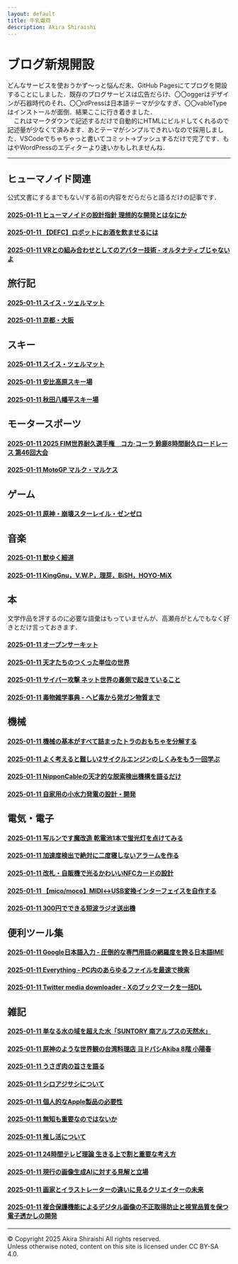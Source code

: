 ```yaml
---
layout: default
title: 牛乳電荷
description: Akira Shiraishi
---
```

<link rel="icon" href="https://shiraki22.com/favicon.ico">

# ブログ新規開設
どんなサービスを使おうかず～っと悩んだ末、GitHub Pagesにてブログを開設することにしました．既存のブログサービスは広告だらけ、〇〇oggerはデザインが石器時代のそれ、〇〇rdPressは日本語テーマが少なすぎ、〇〇vableTypeはインストールが面倒．結果ここに行き着きました．  
　これはマークダウンで記述するだけで自動的にHTMLにビルドしてくれるので記述量が少なくて済みます．あとテーマがシンプルできれいなので採用しました．VSCodeでちゃちゃっと書いてコミット→プッシュするだけで完了です．もはやWordPressのエディターより速いかもしれませんね．

--- 

## **ヒューマノイド関連**
公式文書にするまでもない/する前の内容をだらだらと語るだけの記事です．  
#### [2025-01-11 ヒューマノイドの設計指針 理想的な開発とはなにか](/sample)
#### [2025-01-11 【DEFC】ロボットにお酒を飲ませるには](/sample)
#### [2025-01-11 VRとの組み合わせとしてのアバター技術 - オルタナティブじゃないよ](/sample)

## **旅行記**
#### [2025-01-11 スイス・ツェルマット](/sample)
#### [2025-01-11 京都・大阪](/sample)

## **スキー**
#### [2025-01-11 スイス・ツェルマット](/sample)
#### [2025-01-11 安比高原スキー場](/sample)
#### [2025-01-11 秋田八幡平スキー場](/sample)

## **モータースポーツ**
#### [2025-01-11 2025 FIM世界耐久選手権　コカ·コーラ 鈴鹿8時間耐久ロードレース 第46回大会](/sample)
#### [2025-01-11 MotoGP マルク・マルケス](/sample)

## **ゲーム**
#### [2025-01-11 原神・崩壊スターレイル・ゼンゼロ](/sample)

## **音楽**
#### [2025-01-11 獣ゆく細道](/sample)
#### [2025-01-11 KingGnu，V.W.P，理芽，BiSH，HOYO-MiX](/sample)

## **本**
文学作品を評するのに必要な語彙はもっていませんが、高瀬舟がとんでもなく好きとだけ言っておきます．  
#### [2025-01-11 オープンサーキット](/sample)
#### [2025-01-11 天才たちのつくった単位の世界](/sample)
#### [2025-01-11 サイバー攻撃 ネット世界の裏側で起きていること](/sample)
#### [2025-01-11 毒物雑学事典 - ヘビ毒から発ガン物質まで](/sample)

## **機械**
#### [2025-01-11 機械の基本がすべて詰まったトラのおもちゃを分解する](/sample)
#### [2025-01-11 よく考えると難しい2サイクルエンジンのしくみをもう一回学ぶ](/sample)
#### [2025-01-11 NipponCableの天才的な脱索検出機構を語るだけ](/sample)
#### [2025-01-11 自家用の小水力発電の設計・開発](/sample)

## **電気・電子**
#### [2025-01-11 写ルンです魔改造 乾電池1本で蛍光灯を点けてみる](/sample)
#### [2025-01-11 加速度検出で絶対に二度寝しないアラームを作る](/sample)
#### [2025-01-11 改札・自販機で光るかわいいNFCカードの設計](/sample)
#### [2025-01-11 【mico/moco】MIDI↔USB変換インターフェイスを自作する](/sample)
#### [2025-01-11 300円でできる短波ラジオ送出機](/sample)

## **便利ツール集**
#### [2025-01-11 Google日本語入力 - 圧倒的な専門用語の網羅度を誇る日本語IME](/sample)
#### [2025-01-11 Everything - PC内のあらゆるファイルを最速で検索](/sample)
#### [2025-01-11 Twitter media downloader - Xのブックマークを一括DL](/sample)

## **雑記**
#### [2025-01-11 単なる水の域を超えた水「SUNTORY 南アルプスの天然水」](/sample)
#### [2025-01-11 原神のような世界観の台湾料理店 ヨドバシAkiba 8階 小陽春](/sample)
#### [2025-01-11 うさぎ肉の旨さを語る](/sample)
#### [2025-01-11 シロアジサシについて](/sample)
#### [2025-01-11 個人的なApple製品の必要性](/sample)
#### [2025-01-11 無知も重要なのではないか](/sample)
#### [2025-01-11 推し活について](/sample)
#### [2025-01-11 24時間テレビ理論 生きる上で割と重要な考え方](/sample)
#### [2025-01-11 現行の画像生成AIに対する見解と立場](/sample)
#### [2025-01-11 画家とイラストレーターの違いに見るクリエイターの未来](/sample)
#### [2025-01-11 複合保護機能によるデジタル画像の不正取得防止と視覚品質を保つ電子透かしの開発](/sample)

--- 
© Copyright 2025 Akira Shiraishi All rights reserved.  
Unless otherwise noted, content on this site is licensed under CC BY-SA 4.0.